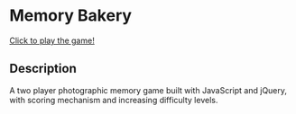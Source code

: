 # Memory Bakery

<a href="https://judygong.ca/memory-bakery-game/" target="_blank" rel="noopener noreferrer">Click to play the game!</a>

## Description

A two player photographic memory game built with JavaScript and jQuery, with scoring mechanism and increasing difficulty levels. 
